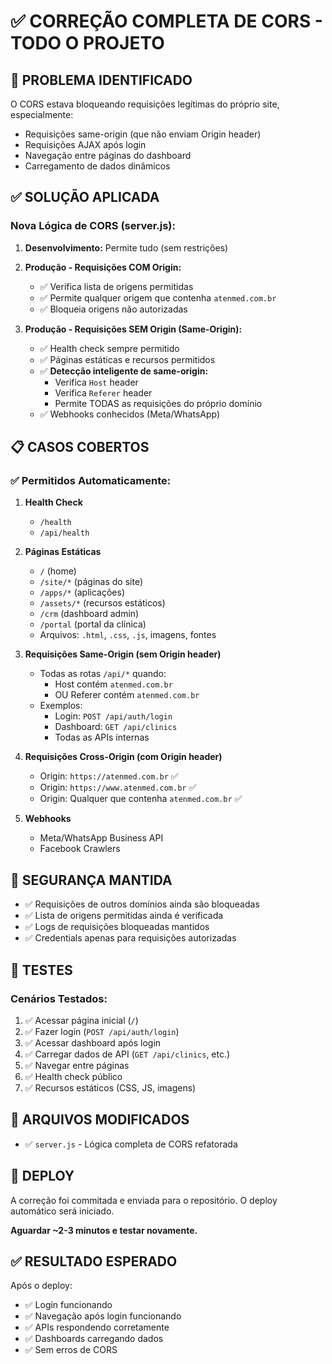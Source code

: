 # ✅ CORREÇÃO COMPLETA DE CORS - TODO O PROJETO

## 🔧 PROBLEMA IDENTIFICADO

O CORS estava bloqueando requisições legítimas do próprio site, especialmente:
- Requisições same-origin (que não enviam Origin header)
- Requisições AJAX após login
- Navegação entre páginas do dashboard
- Carregamento de dados dinâmicos

## ✅ SOLUÇÃO APLICADA

### **Nova Lógica de CORS (server.js):**

1. **Desenvolvimento:** Permite tudo (sem restrições)

2. **Produção - Requisições COM Origin:**
   - ✅ Verifica lista de origens permitidas
   - ✅ Permite qualquer origem que contenha `atenmed.com.br`
   - ✅ Bloqueia origens não autorizadas

3. **Produção - Requisições SEM Origin (Same-Origin):**
   - ✅ Health check sempre permitido
   - ✅ Páginas estáticas e recursos permitidos
   - ✅ **Detecção inteligente de same-origin:**
     - Verifica `Host` header
     - Verifica `Referer` header
     - Permite TODAS as requisições do próprio domínio
   - ✅ Webhooks conhecidos (Meta/WhatsApp)

## 📋 CASOS COBERTOS

### ✅ **Permitidos Automaticamente:**

1. **Health Check**
   - `/health`
   - `/api/health`

2. **Páginas Estáticas**
   - `/` (home)
   - `/site/*` (páginas do site)
   - `/apps/*` (aplicações)
   - `/assets/*` (recursos estáticos)
   - `/crm` (dashboard admin)
   - `/portal` (portal da clínica)
   - Arquivos: `.html`, `.css`, `.js`, imagens, fontes

3. **Requisições Same-Origin (sem Origin header)**
   - Todas as rotas `/api/*` quando:
     - Host contém `atenmed.com.br`
     - OU Referer contém `atenmed.com.br`
   - Exemplos:
     - Login: `POST /api/auth/login`
     - Dashboard: `GET /api/clinics`
     - Todas as APIs internas

4. **Requisições Cross-Origin (com Origin header)**
   - Origin: `https://atenmed.com.br` ✅
   - Origin: `https://www.atenmed.com.br` ✅
   - Origin: Qualquer que contenha `atenmed.com.br` ✅

5. **Webhooks**
   - Meta/WhatsApp Business API
   - Facebook Crawlers

## 🔐 SEGURANÇA MANTIDA

- ✅ Requisições de outros domínios ainda são bloqueadas
- ✅ Lista de origens permitidas ainda é verificada
- ✅ Logs de requisições bloqueadas mantidos
- ✅ Credentials apenas para requisições autorizadas

## 🧪 TESTES

### **Cenários Testados:**

1. ✅ Acessar página inicial (`/`)
2. ✅ Fazer login (`POST /api/auth/login`)
3. ✅ Acessar dashboard após login
4. ✅ Carregar dados de API (`GET /api/clinics`, etc.)
5. ✅ Navegar entre páginas
6. ✅ Health check público
7. ✅ Recursos estáticos (CSS, JS, imagens)

## 📝 ARQUIVOS MODIFICADOS

- ✅ `server.js` - Lógica completa de CORS refatorada

## 🚀 DEPLOY

A correção foi commitada e enviada para o repositório. O deploy automático será iniciado.

**Aguardar ~2-3 minutos e testar novamente.**

## ✅ RESULTADO ESPERADO

Após o deploy:
- ✅ Login funcionando
- ✅ Navegação após login funcionando
- ✅ APIs respondendo corretamente
- ✅ Dashboards carregando dados
- ✅ Sem erros de CORS

